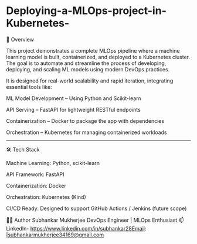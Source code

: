 # Deploying-a-MLOps-project-in-Kubernetes-

📌 Overview

This project demonstrates a complete MLOps pipeline where a machine learning model is built, containerized, and deployed to a Kubernetes cluster. The goal is to automate and streamline the process of developing, deploying, and scaling ML models using modern DevOps practices.

It is designed for real-world scalability and rapid iteration, integrating essential tools like:

ML Model Development – Using Python and Scikit-learn

API Serving – FastAPI for lightweight RESTful endpoints

Containerization – Docker to package the app with dependencies

Orchestration – Kubernetes for managing containerized workloads



---

🛠️ Tech Stack

Machine Learning: Python, scikit-learn

API Framework: FastAPI

Containerization: Docker

Orchestration: Kubernetes (Kind)

CI/CD Ready: Designed to support GitHub Actions / Jenkins (future scope)

🙋‍♂️ Author
Subhankar Mukherjee
DevOps Engineer | MLOps Enthusiast
📫 LinkedIn- https://www.linkedin.com/in/subhankar28Email: |subhankarmukherjee34169@gmail.com
